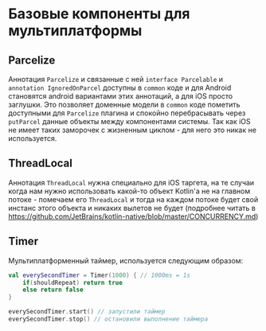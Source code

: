 # Базовые компоненты для мультиплатформы
## Parcelize
Аннотация `Parcelize` и связанные с ней `interface Parcelable` и `annotation IgnoredOnParcel` доступны
 в `common` коде и для Android становятся android вариантами этих аннотаций, а для iOS просто заглушки.
 Это позволяет доменные модели в `common` коде пометить доступными для `Parcelize` плагина и спокойно
 перебрасывать через `putParcel` данные объекты между компонентами системы. Так как iOS не имеет таких
 заморочек с жизненным циклом - для него это никак не используется.

## ThreadLocal
Аннотация `ThreadLocal` нужна специально для iOS таргета, на те случаи когда нам нужно использовать
 какой-то объект Kotlin'а не на главном потоке - помечаем его `ThreadLocal` и тогда на каждом потоке
 будет свой инстанс этого объекта и никаких вылетов не будет (подробнее читать в https://github.com/JetBrains/kotlin-native/blob/master/CONCURRENCY.md)

## Timer
Мультиплатформенный таймер, используется следующим образом:
```kotlin
val everySecondTimer = Timer(1000) { // 1000ms = 1s
    if(shouldRepeat) return true
    else return false
}

everySecondTimer.start() // запустили таймер
everySecondTimer.stop() // остановили выполнение таймера
```
